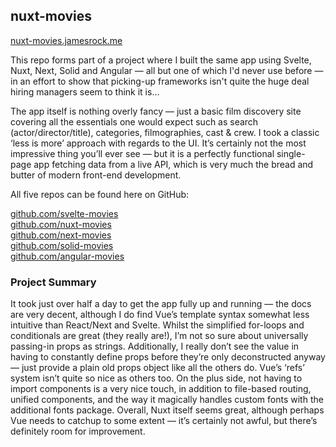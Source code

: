 ## nuxt-movies

[nuxt-movies.jamesrock.me](https://nuxt-movies.jamesrock.me)

This repo forms part of a project where I built the same app using Svelte, Nuxt, Next, Solid and Angular — all but one of which I'd never use before — in an effort to show that picking-up frameworks isn't quite the huge deal hiring managers seem to think it is...

The app itself is nothing overly fancy — just a basic film discovery site covering all the essentials one would expect such as search (actor/director/title), categories, filmographies, cast & crew. I took a classic ‘less is more’ approach with regards to the UI. It’s certainly not the most impressive thing you’ll ever see — but it is a perfectly functional single-page app fetching data from a live API, which is very much the bread and butter of modern front-end development.

All five repos can be found here on GitHub:

[github.com/svelte-movies](https://github.com/jamesrock/svelte-movies)  
[github.com/nuxt-movies](https://github.com/jamesrock/nuxt-movies)  
[github.com/next-movies](https://github.com/jamesrock/nextjs-movies)  
[github.com/solid-movies](https://github.com/jamesrock/solid-movies)  
[github.com/angular-movies](https://github.com/jamesrock/angular-movies)  

### Project Summary

It took just over half a day to get the app fully up and running — the docs are very decent, although I do find Vue’s template syntax somewhat less intuitive than React/Next and Svelte. Whilst the simplified for-loops and conditionals are great (they really are!), I’m not so sure about universally passing-in props as strings. Additionally, I really don’t see the value in having to constantly define props before they’re only deconstructed anyway — just provide a plain old props object like all the others do. Vue’s ‘refs’ system isn’t quite so nice as others too. On the plus side, not having to import components is a very nice touch, in addition to file-based routing, unified components, and the way it magically handles custom fonts with the additional fonts package. Overall, Nuxt itself seems great, although perhaps Vue needs to catchup to some extent — it’s certainly not awful, but there’s definitely room for improvement. 
